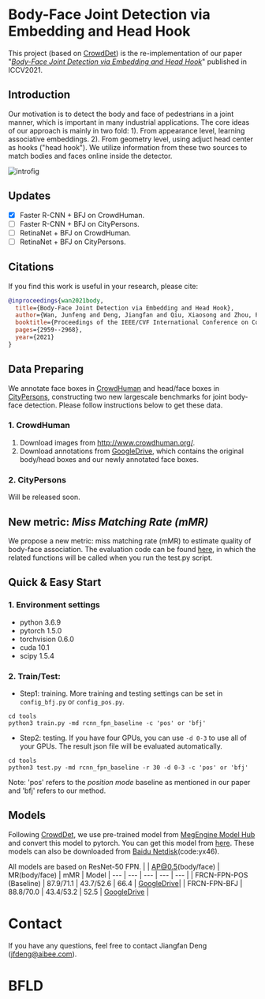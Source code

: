 Body-Face Joint Detection via Embedding and Head Hook
===

This project (based on [CrowdDet](https://github.com/Purkialo/CrowdDet)) is the re-implementation of our paper "[*Body-Face Joint Detection via Embedding and Head Hook*](https://openaccess.thecvf.com/content/ICCV2021/papers/Wan_Body-Face_Joint_Detection_via_Embedding_and_Head_Hook_ICCV_2021_paper.pdf)" published in ICCV2021.

## Introduction

Our motivation is to detect the body and face of pedestrians in a joint manner, which is important in many industrial applications. The core ideas of our approach is mainly in two fold: 1). From appearance level, learning associative embeddings. 2). From geometry level, using adjuct head center as hooks ("head hook"). We utilize information from these two sources to match bodies and faces online inside the detector.

![introfig](./lib/data/gt.png)
<!-- ![introfig1](./demo/intro1.png) -->

## Updates

- [x] Faster R-CNN + BFJ on CrowdHuman.
- [ ] Faster R-CNN + BFJ on CityPersons.
- [ ] RetinaNet + BFJ on CrowdHuman.
- [ ] RetinaNet + BFJ on CityPersons.

## Citations

If you find this work is useful in your research, please cite:
```bibtex
@inproceedings{wan2021body,
  title={Body-Face Joint Detection via Embedding and Head Hook},
  author={Wan, Junfeng and Deng, Jiangfan and Qiu, Xiaosong and Zhou, Feng},
  booktitle={Proceedings of the IEEE/CVF International Conference on Computer Vision},
  pages={2959--2968},
  year={2021}
}
```

## Data Preparing

We annotate face boxes in [CrowdHuman](https://arxiv.org/abs/1805.00123) and head/face boxes in [CityPersons](https://arxiv.org/abs/1702.05693), constructing two new largescale
benchmarks for joint body-face detection.
Please follow instructions below to get these data.

### 1. CrowdHuman
1. Download images from http://www.crowdhuman.org/.
2. Download annotations from [GoogleDrive](https://drive.google.com/drive/folders/1Sk2IAmm_wTVh289RKs5FiU17siWrJJCu?usp=sharing), which contains the original body/head boxes and our newly annotated face boxes.

### 2. CityPersons
Will be released soon.


## New metric: *Miss Matching Rate (mMR)*

We propose a new metric: miss matching rate (mMR) to estimate quality of body-face association.
The evaluation code can be found [here](./lib/evaluate/compute_MMR.py), in which the related functions will be called when you run the test.py script.


## Quick & Easy Start

### 1. Environment settings

* python 3.6.9
* pytorch 1.5.0
* torchvision 0.6.0
* cuda 10.1
* scipy 1.5.4


### 2. Train/Test:

* Step1:  training. More training and testing settings can be set in `config_bfj.py` or `config_pos.py`.
```shell
cd tools
python3 train.py -md rcnn_fpn_baseline -c 'pos' or 'bfj'
```
    
* Step2:  testing. If you have four GPUs, you can use ` -d 0-3 ` to use all of your GPUs.
			  The result json file will be evaluated automatically.
```shell
cd tools
python3 test.py -md rcnn_fpn_baseline -r 30 -d 0-3 -c 'pos' or 'bfj'
```

Note: 'pos' refers to the *position mode* baseline as mentioned in our paper and 'bfj' refers to our method.

## Models

Following [CrowdDet](https://github.com/Purkialo/CrowdDet),
we use pre-trained model from [MegEngine Model Hub](https://megengine.org.cn/model-hub) and convert this model to pytorch. You can get this model from [here](https://drive.google.com/file/d/1lfYQHC63oM2Dynbfj6uD7XnpDIaA5kNr/view?usp=sharing).
These models can also be downloaded from [Baidu Netdisk](https://pan.baidu.com/s/1U3I-qNIrXuYQzUEDDdISTw)(code:yx46).

All models are based on ResNet-50 FPN.
| | AP@0.5(body/face) | MR(body/face) | mMR | Model
| --- | --- | --- | --- | --- |
| FRCN-FPN-POS (Baseline)  | 87.9/71.1 | 43.7/52.6 | 66.4 | [GoogleDrive](https://drive.google.com/file/d/1GFnIXqc9aG0eXSQFI4Pe4XfO-8hAZmKV/view?usp=sharing)|
| FRCN-FPN-BFJ             | 88.8/70.0 | 43.4/53.2 | 52.5 | [GoogleDrive](https://drive.google.com/file/d/1E8MQf3pfOyjbVvxZeBLdYBFUiJA6bdgr/view?usp=sharing) |

# Contact

If you have any questions, feel free to contact Jiangfan Deng (jfdeng@aibee.com).
# BFLD
